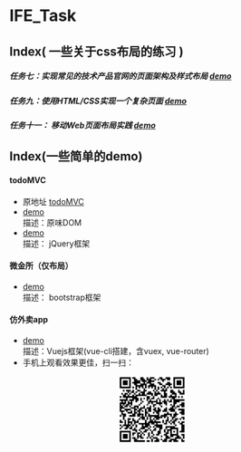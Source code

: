 ﻿# IFE_Task
## Index( 一些关于css布局的练习 )

##### 任务七：实现常见的技术产品官网的页面架构及样式布局 [demo](https://jarineee.github.io/IFE_Task/07/)
##### 任务九：使用HTML/CSS实现一个复杂页面  [demo](https://jarineee.github.io/IFE_Task/09/)
##### 任务十一： 移动Web页面布局实践  [demo](https://jarineee.github.io/IFE_Task/11/dist/)

## Index(一些简单的demo)

#### todoMVC
- 原地址 [todoMVC](https://github.com/tastejs/todomvc-app-template)
- [demo](https://jarineee.github.io/IFE_Task/Others/todoMVC/DOM/dist)  <br/>描述：原味DOM
- [demo](https://jarineee.github.io/IFE_Task/Others/todoMVC/jQuery/dist) <br/> 描述： jQuery框架

#### 微金所（仅布局）
- [demo](https://jarineee.github.io/IFE_Task/Others/WJS/dist/)<br/>描述： bootstrap框架

#### 仿外卖app
- [demo](https://jarineee.github.io/IFE_Task/Others/E-takeout/dist/)<br/>描述：Vuejs框架(vue-cli搭建，含vuex, vue-router)
- 手机上观看效果更佳，扫一扫： </br>
<div align="center">
<img src="./others-Etakeout.png" height="120" width="120">
 </div>

